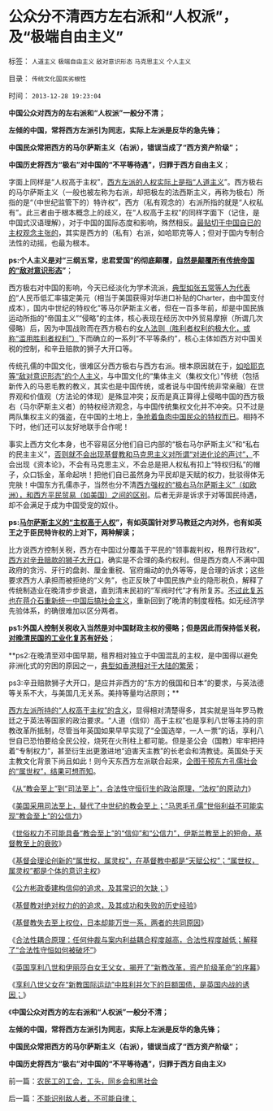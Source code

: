 # 公众分不清西方左右派和“人权派”，及“极端自由主义”

标签： `人道主义` `极端自由主义` `敌对意识形态` `马克思主义` `个人主义` 

目录： `传统文化国民劣根性`

时间： `2013-12-28 19:23:04`

**中国公众对西方的左右派和“人权派”一般分不清；**

**左倾的中国，常将西方左派引为同志，实际上左派是反华的急先锋；**

**中国民众常把西方的马尔萨斯主义（右派），错误当成了“西方资产阶级”；**

**中国历史将西方“极右”对中国的“不平等待遇”，归罪于西方自由主义**；

字面上同样是“人权高于主权”，[西方左派的人权实际上是指“人道主义](../../../2009/5/5/万恶之源皆为善.md)”。西方极右的马尔萨斯主义（一般也被左称为右派，却把极左的法西斯主义，再称为极右）所指的是“（中世纪监管下的）特许权”，西方（私有观念的）右派所指的就是“人权私有”。此三者由于根本概念上的歧义，在“人权高于主权”的同样字面下（记住，是中国式汉语理解），对于中国的国际态度和影响，殊然相反。[最贴切于中国自已的主权观念主张的](../../../2009/6/14/认清西方社会所谓的人权价值观的真相.md)，其实是西方的（私有）右派，如哈耶克等人；但对于国内专制合法性的动摇，也最为根本。

**ps:个人主义是对“三纲五常，忠君爱国”的彻底颠覆，[自然是颠覆所有传统帝国的“敌对意识形态](../../../2009/7/24/人权普世价值观或令传统中国将不国.md)”**；

西方极右对中国的影响，今天已经淡化为学术流派，[典型如张五常等人为代表的](../../../2008/1/12/张五常教授极端无知的错误：把县政府打包上市.md)“人民币低汇率锚定美元（相当于美国获得对华进口补贴的Charter，由中国支付成本），国内中世纪的特权化”等马尔萨斯主义者，但在一百多年前，却是中国民族运动所指的“帝国主义”“侵略”的主体，核心表现在经历次中外贸易摩擦（所谓几次侵略）后，因为中国战败而在西方极右的[女人法则（胜利者权利的极大化，或称“滥用胜利者权利”）](../../../2013/12/3/民主社会，专门就是为了镇压（女人法则＋暴力＝血酬法则＝革命）.md)下而确立的一系列“不平等条约”，核心主体如西方对中国关税的控制，和辛丑赔款的狮子大开口等。

传统孔儒的中国文化，很难区分西方极右与西方右派。根本原因就在于，[如哈耶克等“敌对意识形态”的个人主义](../../../2013/8/25/“inalienable，不可让渡的权力”的“敌对意识形态”.md)，与中国文化的“集体主义（集权文化）”传统（包括新传入的马恩毛教的教义，其实也是中国传统，或者说与中国传统非常亲融）在世界观和价值观（方法论的体现）是殊显冲突；反而是真正算得上侵略中国的西方极右（马尔萨斯主义者）的特权经济观念，与中国传统集权文化并不冲突。只不过是两队集权主义的强盗，在中国的土地上，[争抢着鱼肉中国民众的特权而已](../../../2009/12/25/自力更生国防建设是小农意识历史经验.md)。相持不下时，他们还可以友好地联手合作呢！

事实上西方文化本身，也不容易区分他们自已内部的“极右马尔萨斯主义”和“私右的民主主义”，[否则就不会出现基督教和马克思主义对所谓“对进化论的声讨”，](../../../2010/2/2/炮轰进化论.md)不会出现《资本论》，不会有马克思主义，不会总是把人权私有扣上“特权归私”的帽子，众口铄金，革命起哄！把他们自已虽然身为平民却是天赋的权力，批驳得体无完肤！中国东方孔儒赤子，当然也分不清[西方强权的“极右马尔萨斯主义”（如欧洲），和西方平民贸易（如美国）之间的区别](../../../2012/1/17/“资本积累”本质就是凯恩斯主义;欧洲殖民主义流程.md)。后者无非是诉求于对等国民待遇，却不会满足于成为中国受宠的奴仆。

**ps:[马尔萨斯主义的“主权高于人权](../../../2011/10/30/中世纪的长子继承权和领土完整.md)”，有如英国针对罗马教廷之内对外，也有如英王之于臣民特许权的上对下，两种解读；**

比方说西方控制关税，西方在中国过分覆盖于平民的“领事裁判权，租界行政权”，[西方对辛丑赔款的狮子大开口](../../../2010/10/30/辛丑“东南互保”保中华一脉能存没有象非洲一样被瓜分.md)，确实是不合理的条约权利。但是西方商人不满中国政府的贪污、牙行的盘剥、厘金重税、官府煽动的仇外等等，是合理的诉求；这些要求西方人承担而被拒绝的“义务”，也正反映了中国民族产业的隐形税负，解释了传统制造业在晚清步步衰退，直到清末民初的“军阀时代”才有所复苏。[不过此复苏也在蒋介石重新统一中国后搞社会主义](../../../2011/1/16/亡蒋介石者，蒋介石也.md)，重新回到了晚清的制度桎梏。如无经济学先验体系，的确很难加以区分两者。

**ps1:外国人控制关税收入当然是对中国财政主权的侵略；但是因此而保持低关税，[对晚清民国的工业化复苏有好处](../../../2011/1/16/民国是工业相对发达的寡头经济.md)**；

**ps2:在晚清至邓中国早期，租界相对独立于中国混乱的主权，是中国得以避免非洲化式的穷困的原因之一，[典型如香港相对于大陆的繁荣](../../../2013/7/21/上海自由贸易区未必如愿，香港上海深圳的百年兴衰规律；.md)；

ps3:辛丑赔款狮子大开口，是应并非西方的“东方的俄国和日本”的要求，与英法德等关系不大，与美国几无关系。美持等量均沾原则；**

[西方左派所持的“人权高于主权”的含义](../../../2011/4/21/民主乍整才是好东西？.md)，显得相对清楚得多，其实就是当年罗马教廷之于英法等国家的政治要求。“人道（信仰）高于主权”也是享利八世等主持的宗教改革所抵制，尽管当年英国如果早早实现了“全国选举，一人一票”的话，享利八世自已恐怕要给全民公投，烧死在火刑柱上都可能。但是圣公会（国教）牢牢把持着“专制权力”，甚至衍生出更激进地“迫害天主教”的长老会和清教徒。英国处于天主教文化背景下尚且如此！则今天东西方左派联合起来，[企图干预东方孔儒社会的“属世权”，结果可想而知](../../../2009/6/14/西教信仰人士不应以传教为目的参与中国政治生活.md)。

《[从“教会至上”到“司法至上”，合法性守恒衍生的政治原理，“法权”的原动力](../../../2013/11/22/从“教会至上”到“司法至上”，及三权分立的误区.md)》

《[美国采用司法至上，替代了中世纪的教会至上；“马恩毛孔儒”世俗利益不可能实现“教会至上”的公信力](../../../2013/11/30/理解中世纪，理解中国的焦虑，理解美国的司法至上.md)》

《[世俗权力不可能具备“教会至上”的“信仰”和“公信力”，伊斯兰教至上的短命，基督教至上的衰败](../../../2013/12/5/世俗权力不可能具备，教会至上式‘信仰的公信力’.md)》

《[基督会理论创新的“属世权，属灵权”，在基督教中都是“天赋公权”；“属世权，属灵权”都是个体的意识主权](../../../2013/12/6/基督教法学的“属世权，属灵权”，“天赋”的“教会至上”.md)》

《[公方彬政委建构信仰的追求，及其常识的欠缺；](../../../2013/12/8/公方彬政委建构信仰的追求，及其常识的欠缺.md)》

《[基督教对绝对权力的的追求，及其成功和失败的历史经验](../../../2013/12/12/基督教对绝对权力的的不懈追求，成功的历史和失败的经验.md)》

《[基督教失去至上权位，日本却能万世一系，两者的共同原因](../../../2013/12/15/基督教lost“教会至上”，日本仍然万世一系，两者的共同原因；.md)》

《[合法性耦合原理：任何仲裁与案内利益耦合程度越高，合法性程度越低；解释了“合法性守恒如何被破坏”](../../../2013/12/19/合法性耦合原理，教会至上的合法性，缺乏信仰的公信力.md)》

《[英国享利八世和伊丽莎白女王父女，揭开了“新教改革，资产阶级革命”的序幕](../../../2013/12/22/欧洲“分裂”和唐朝藩镇的割据，两中共同的地方利益.md)》

《[享利八世父女在“新教国际运动”中胜利并欠下的巨额国债，是英国内战的诱因；](../../../2013/12/25/首倡并推动宗教革命英国享利八世父女，及英国内战.md)》

《**中国公众对西方的左右派和“人权派”一般分不清；**

**左倾的中国，常将西方左派引为同志，实际上左派是反华的急先锋；**

**中国民众常把西方的马尔萨斯主义（右派），错误当成了“西方资产阶级”；**

**中国历史将西方“极右”对中国的“不平等待遇”，归罪于西方自由主义**》



前一篇：[农民工的工会，工头，同乡会和黑社会](../../../2013/12/28/农民工的工会，工头，同乡会和黑社会.md)

后一篇：[不能识别敌人者，不可能自律；](../../../2013/12/28/不能识别敌人者，不可能自律；.md)